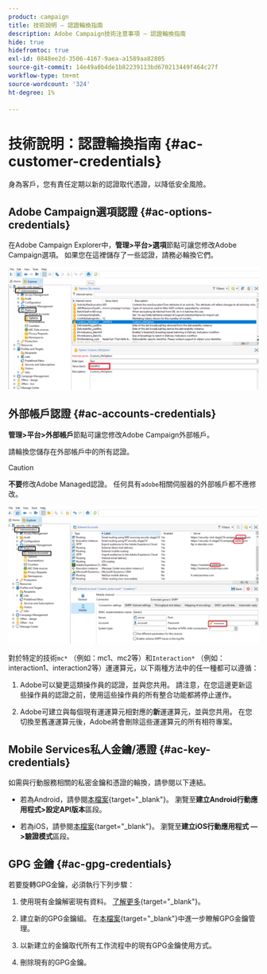 ```yaml
---
product: campaign
title: 技術說明 — 認證輪換指南
description: Adobe Campaign技術注意事項 — 認證輪換指南
hide: true
hidefromtoc: true
exl-id: 0848ee2d-3506-4167-9aea-a1589aa82805
source-git-commit: 14e49a0b4de1b82239113bd670213449f464c27f
workflow-type: tm+mt
source-wordcount: '324'
ht-degree: 1%

---
```


# 技術說明：認證輪換指南 {#ac-customer-credentials}

身為客戶，您有責任定期以新的認證取代憑證，以降低安全風險。

## Adobe Campaign選項認證 {#ac-options-credentials}

在Adobe Campaign Explorer中，**管理>平台>選項**&#x200B;節點可讓您修改Adobe Campaign選項。 如果您在這裡儲存了一些認證，請務必輪換它們。

![](assets/technote-2.png)

## 外部帳戶認證 {#ac-accounts-credentials}

**管理>平台>外部帳戶**&#x200B;節點可讓您修改Adobe Campaign外部帳戶。

請輪換您儲存在外部帳戶中的所有認證。

>[!CAUTION]
>
>**不要**&#x200B;修改Adobe Managed認證。 任何具有`adobe`相關伺服器的外部帳戶都不應修改。

![](assets/technote-1.png)

對於特定的技術`mc*` （例如：mc1、mc2等）和`Interaction*` （例如：interaction1、interaction2等）運運算元，以下兩種方法中的任一種都可以遵循：

1. Adobe可以變更這類操作員的認證，並與您共用。 請注意，在您這邊更新這些操作員的認證之前，使用這些操作員的所有整合功能都將停止運作。

1. Adobe可建立與每個現有運運算元相對應的&#x200B;**新**&#x200B;運運算元，並與您共用。 在您切換至舊運運算元後，Adobe將會刪除這些運運算元的所有相符專案。


## Mobile Services私人金鑰/憑證  {#ac-key-credentials}

如需與行動服務相關的私密金鑰和憑證的輪換，請參閱以下連結。

* 若為Android，請參閱[本檔案](https://experienceleague.adobe.com/en/docs/campaign-classic/using/sending-messages/sending-push-notifications/configure-the-mobile-app/configuring-the-mobile-application-android){target="_blank"}。
瀏覽至&#x200B;**建立Android行動應用程式>設定API版本**&#x200B;區段。

* 若為iOS，請參閱[本檔案](https://experienceleague.adobe.com/en/docs/campaign-classic/using/sending-messages/sending-push-notifications/configure-the-mobile-app/configuring-the-mobile-application){target="_blank"}。
瀏覽至&#x200B;**建立iOS行動應用程式 — >驗證模式**&#x200B;區段。

## GPG 金鑰 {#ac-gpg-credentials}

若要旋轉GPG金鑰，必須執行下列步驟：

1. 使用現有金鑰解密現有資料。 [了解更多](https://experienceleague.adobe.com/en/docs/control-panel/using/instances-settings/gpg-keys-management#decrypting-data){target="_blank"}。

1. 建立新的GPG金鑰組。 在[本檔案](https://experienceleague.adobe.com/en/docs/control-panel/using/instances-settings/gpg-keys-management#decrypting-data){target="_blank"}中進一步瞭解GPG金鑰管理。

1. 以新建立的金鑰取代所有工作流程中的現有GPG金鑰使用方式。

1. 刪除現有的GPG金鑰。
